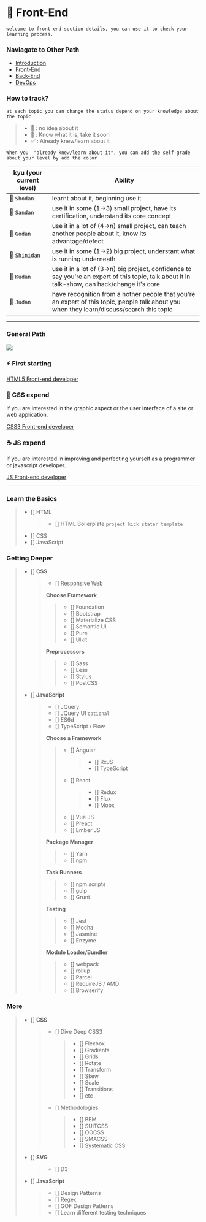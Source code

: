 
# :ocean: Front-End
```
welcome to front-end section details, you can use it to check your learning process.
```

### **Naviagate to Other Path**
* [Introduction](https://github.com/luuductrung1234/dev-roadmap/blob/master/introduction-details.md)
* [Front-End](https://github.com/luuductrung1234/dev-roadmap/blob/master/front-end-details.md)
* [Back-End](https://github.com/luuductrung1234/dev-roadmap/blob/master/back-end-details.md)
* [DevOps](https://github.com/luuductrung1234/dev-roadmap/blob/master/devops-details.md)

### **How to track?**
```
at each topic you can change the status depend on your knowledge about the topic
```
> - :black_square_button: : no idea about it
> - :white_square_button: :  Know what it is, take it soon
> - :white_check_mark: : Already knew/learn about it

```
When you  "already knew/learn about it", you can add the self-grade about your level by add the color
```
kyu (your current level) | Ability
--- | --- |
 :notebook:  `Shodan` | learnt about it, beginning use it |
 :ledger:  `Sandan` | use it in some (1->3) small project, have its certification, understand its core concept |
 :green_book:  `Godan` | use it in a lot of (4->n) small project, can teach another people about it,  know its advantage/defect |
 :orange_book:  `Shinidan` | use it in some (1->2) big project, understant what is running underneath |
 :closed_book:  `Kudan` | use it in a lot of (3->n) big project, confidence to say you're an expert of this topic, talk about it in talk-show, can hack/change it's core |
 :blue_book:  `Judan` | have recognition from a nother people that you're an expert of this topic, people talk about you when they learn/discuss/search this topic |
---

### General Path

![](https://i.imgur.com/WrfLESm.png)

### ⚡ First starting

[HTML5 Front-end developer](https://github.com/luuductrung1234/web-developer-path/blob/master/images/frontend-html-dev.png)

### 💎 CSS expend
If you are interested in the graphic aspect or the user interface of a site or web application.

[CSS3 Front-end developer](https://github.com/luuductrung1234/web-developer-path/blob/master/images/frontend-css-dev.png)

### ☕ JS expend
If you are interested in improving and perfecting yourself as a programmer or javascript developer.

[JS Front-end developer](https://github.com/luuductrung1234/web-developer-path/blob/master/images/frontend-js-dev.png)

---

### Learn the Basics
> - [] HTML
>   > - [] HTML Boilerplate `project kick stater template`
> - [] CSS
> - [] JavaScript

### Getting Deeper
> - [] **CSS**
>   > - [] Responsive Web
>   >
>   > **Choose Framework**
>   >   > - [] Foundation
>   >   > - [] Bootstrap
>   >   > - [] Materialize CSS
>   >   > - [] Semantic UI
>   >   > - [] Pure
>   >   > - [] Ulkit
>   >
>   > **Preprocessors**
>   >   > - [] Sass
>   >   > - [] Less
>   >   > - [] Stylus
>   >   > - [] PostCSS
>
> - [] **JavaScript**
>   > - [] JQuery
>   > - [] JQuery UI `optional`
>   > - [] ES6d
>   > - [] TypeScript / Flow
>   >
>   > **Choose a Framework**
>   >   > - [] Angular
>   >   >   > - [] RxJS
>   >   >   > - [] TypeScript
>   >   > - [] React
>   >   >   > - [] Redux
>   >   >   > - [] Flux
>   >   >   > - [] Mobx
>   >   > - [] Vue JS
>   >   > - [] Preact
>   >   > - [] Ember JS
>   >
>   > **Package Manager**
>   >   > - [] Yarn
>   >   > - [] npm
>   >
>   > **Task Runners**
>   >   > - [] npm scripts
>   >   > - [] gulp
>   >   > - [] Grunt
>   >
>   > **Testing**
>   >   > - [] Jest
>   >   > - [] Mocha
>   >   > - [] Jasmine
>   >   > - [] Enzyme
>   >
>   > **Module Loader/Bundler**
>   >   > - [] webpack
>   >   > - [] rollup
>   >   > - [] Parcel
>   >   > - [] RequireJS / AMD
>   >   > - [] Browserify


### More
> - [] **CSS**
>   > - [] Dive Deep CSS3
>   >   > - [] Flexbox
>   >   > - [] Gradients
>   >   > - [] Grids
>   >   > - [] Rotate
>   >   > - [] Transform
>   >   > - [] Skew
>   >   > - [] Scale
>   >   > - [] Transitions
>   >   > - [] etc 
>   >
>   > - [] Methodologies
>   >   > - [] BEM
>   >   > - [] SUITCSS
>   >   > - [] OOCSS
>   >   > - [] SMACSS
>   >   > - [] Systematic CSS
>
> - [] **SVG**
>   > - [] D3
>
> - [] **JavaScript**
>   > - [] Design Patterns
>   > - [] Regex
>   > - [] GOF Design Patterns
>   > - [] Learn different testing techniques

